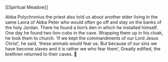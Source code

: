 [[Spiritual Meadow]]
 
Abba Polychronius the priest also told us about another elder living in the same Lavra of Abba Peter who would often go off and stay on the banks of the holy Jordan. There he found a lion’s den in which he installed himself. One day he found two lion-cubs in the cave. Wrapping them up in his cloak, he took them to church. ‘If we kept the commandments of our Lord Jesus Christ’, he said, ‘these animals would fear us. But because of our sins we have become slaves and it is rather we who fear them’, Greatly edified, the brethren returned to their caves.  
